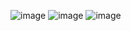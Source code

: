 ![image](https://github.com/dudgus818/P_K-star/assets/114510370/65d4950f-8b56-4857-94fe-a4aa8c856799)
![image](https://github.com/dudgus818/P_K-star/assets/114510370/4395b881-ac74-40b1-9a98-a085412c7540)
![image](https://github.com/dudgus818/P_K-star/assets/114510370/dbf0aebd-b2f5-4fa9-b34f-970d57ce3de8)

